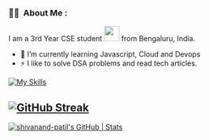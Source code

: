 ### :woman_technologist: &nbsp;About Me :

I am a 3rd Year CSE student  <img src="https://media.giphy.com/media/WUlplcMpOCEmTGBtBW/giphy.gif" width="30"> from Bengaluru, India.

- 🔭 I’m currently learning Javascript, Cloud and Devops
- ⚡ I like to solve DSA problems and read tech articles.




[![My Skills](https://skillicons.dev/icons?i=c,cpp,java,js,python,git,r,scala,spark,github,docker,kubernetes&perline=8)](https://skillicons.dev)





[![GitHub Streak](https://streak-stats.demolab.com?user=shivanand-patil&theme=dark&border_radius=4.7)](https://git.io/streak-stats)
---
[![shivanand-patil's GitHub | Stats](https://stats.quine.sh/shivanand-patil/github?theme=dark)](https://quine.sh)
